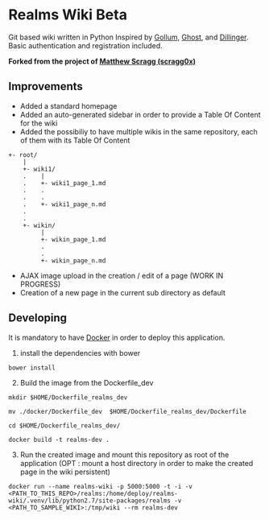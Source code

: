 # Realms Wiki Beta

Git based wiki written in Python
Inspired by [Gollum][gollum], [Ghost][ghost], and [Dillinger][dillinger].
Basic authentication and registration included.

**Forked from the project of [Matthew Scragg (scragg0x)](https://github.com/scragg0x/realms-wiki)**

## Improvements

- Added a standard homepage
- Added an auto-generated sidebar in order to provide a Table Of Content for the wiki
- Added the possibiliy to have multiple wikis in the same repository, each of them with its Table Of Content
```
+- root/
    |
    +- wiki1/
    .    |
    .    +- wiki1_page_1.md
    .    .
    .    .
    .    +- wiki1_page_n.md
    .
    .
    +- wikin/
         |
         +- wikin_page_1.md
         .
         .
         +- wikin_page_n.md
```
- AJAX image upload in the creation / edit of a page (WORK IN PROGRESS)
- Creation of a new page in the current sub directory as default


## Developing

It is mandatory to have [Docker](https://www.docker.com/) in order to deploy this application.

1. install the dependencies with bower
```
bower install
```
2. Build the image from the Dockerfile_dev
```
mkdir $HOME/Dockerfile_realms_dev

mv ./docker/Dockerfile_dev  $HOME/Dockerfile_realms_dev/Dockerfile

cd $HOME/Dockerfile_realms_dev/

docker build -t realms-dev .
```
3. Run the created image and mount this repository as root of the application (OPT : mount a host directory in order to make the created page in the wiki persistent)
```
docker run --name realms-wiki -p 5000:5000 -t -i -v <PATH_TO_THIS_REPO>/realms:/home/deploy/realms-wiki/.venv/lib/python2.7/site-packages/realms -v <PATH_TO_SAMPLE_WIKI>:/tmp/wiki --rm realms-dev
```

[gollum]: https://github.com/gollum/gollum
[ghost]: https://github.com/tryghost/Ghost
[dillinger]: https://github.com/joemccann/dillinger/


